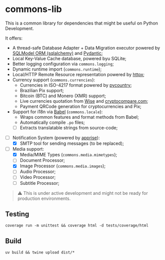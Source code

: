 # commons-lib

This is a common library for dependencies that might be useful on Python Development.

It offers:
- A thread-safe Database Adapter + Data Migration executor powered by [SQLModel ORM (sqlalchemy)](https://sqlmodel.tiangolo.com/) and [Pydantic](https://pydantic.dev/);
- Local Key-Value Cache database, powered byu SQLite;
- Better logging configuration via `commons.logging`;
- Dynamic runtime import (`commons.runtime`);
- Local/HTTP Remote Resource representation powered by [httpx](https://www.python-httpx.org/);
- Currency support (`commons.currencies`):
  - Currencies in ISO-4217 format powered by [pycountry](https://github.com/pycountry/pycountry/);
  - Brazilian Pix support;
  - Bitcoin (BTC) and Monero (XMR) support;
  - Live currencies quotation from [Wise](https://wise.com/) and [cryptocompare.com](https://cryptocompare.com/);
  - Payment QRCode generation for cryptocurrencies and Pix;
- Support for i18n via [Babel](https://babel.pocoo.org/) (`commons.locale`):
  - Wraps common features and format methods from Babel;
  - Automatically compile `.po` files;
  - [ ] Extracts translatable strings from source-code;
- [ ] Notification System (powered by [apprise](https://github.com/caronc/apprise)):
  - [x] SMTP tool for sending messages (to be replaced);
- [ ] Media support:
  - [x] Media/MIME Types (`commons.media.mimetypes`);
  - [ ] Document Processor;
  - [x] Image Processor (`commons.media.images`);
  - [ ] Audio Processor;
  - [ ] Video Processor;
  - [ ] Subtitle Processor;

> ⚠️ This is under active development and might not be ready for production environments.

## Testing

```shell
coverage run -m unittest && coverage html -d tests/coverage/html
```

## Build
```shell
uv build && twine upload dist/*
```